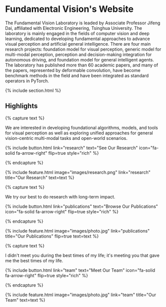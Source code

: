 ---
---

# Fundamental Vision's Website

The Fundamental Vision Laboratory is leaded by Associate Professor Jifeng Dai, affiliated with Electronic Engineering, Tsinghua University. The laboratory is mainly engaged in the fields of computer vision and deep learning, dedicated to developing fundamental approaches to advance visual perception and artificial general intelligence. There are four main research projects: foundation model for visual perception, generic model for multi-modal perception, perception and decision-making integration for autonomous driving, and foundation model for general intelligent agents. The laboratory has published more than 60 academic papers, and many of the papers, represented by deformable convolution, have become benchmark methods in the field and have been integrated as standard operators in PyTorch.

{% include section.html %}

## Highlights

{% capture text %}

We are interested in developing foundational algorithms, models, and tools for visual perception as well as exploring unified approaches for general vision-centric multi-modal tasks and open-world scenarios.

{%
  include button.html
  link="research"
  text="See Our Research"
  icon="fa-solid fa-arrow-right"
  flip=true
  style="rich"
%}

{% endcapture %}

{%
  include feature.html
  image="images/research.png"
  link="research"
  title="Our Research"
  text=text
%}

{% capture text %}

We try our best to do research with long-term impact.

{%
  include button.html
  link="publications"
  text="Browse Our Publications"
  icon="fa-solid fa-arrow-right"
  flip=true
  style="rich"
%}

{% endcapture %}

{%
  include feature.html
  image="images/photo.jpg"
  link="publications"
  title="Our Publications"
  flip=true
  text=text
%}

{% capture text %}

I didn't meet you during the best times of my life; it's meeting you that gave me the best times of my life.


{%
  include button.html
  link="team"
  text="Meet Our Team"
  icon="fa-solid fa-arrow-right"
  flip=true
  style="rich"
%}

{% endcapture %}

{%
  include feature.html
  image="images/photo.jpg"
  link="team"
  title="Our Team"
  text=text
%}
